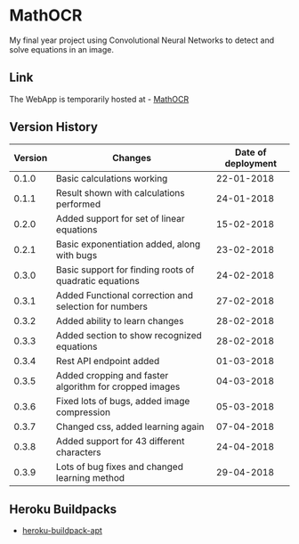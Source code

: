 # MathOCR
My final year project using Convolutional Neural Networks to detect and solve equations in an image.

## Link
The WebApp is temporarily hosted at - [MathOCR](https://www.mathocr.ml)

## __Version History__
Version | Changes | Date of deployment
------- | ------- | ----------
0.1.0 | Basic calculations working | 22-01-2018
0.1.1 | Result shown with calculations performed | 24-01-2018
0.2.0 | Added support for set of linear equations | 15-02-2018
0.2.1 | Basic exponentiation added, along with bugs | 23-02-2018
0.3.0 | Basic support for finding roots of quadratic equations | 24-02-2018
0.3.1 | Added Functional correction and selection for numbers | 27-02-2018
0.3.2 | Added ability to learn changes | 28-02-2018
0.3.3 | Added section to show recognized equations | 28-02-2018
0.3.4 | Rest API endpoint added | 01-03-2018
0.3.5 | Added cropping and faster algorithm for cropped images | 04-03-2018
0.3.6 | Fixed lots of bugs, added image compression | 05-03-2018
0.3.7 | Changed css, added learning again | 07-04-2018
0.3.8 | Added support for 43 different characters | 24-04-2018
0.3.9 | Lots of bug fixes and changed learning method | 29-04-2018

## Heroku Buildpacks

* [heroku-buildpack-apt](https://github.com/heroku/heroku-buildpack-apt)

